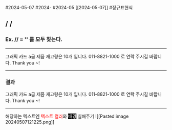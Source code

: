 #2024-05-07 #2024- #2024-05 [[2024-05-07]] 
#정규표현식
## / /   
### Ex. //  = '' 를 모두 찾는다.
---


그래픽 카드 a급 제품 재고량은 10개 입니다. 011-8821-1000 로 연락 주시길 바랍니다. Thank you ~!

---
### 결과 

그래픽 카드 a급 제품 재고량은 10개 입니다. 011-8821-1000 로 연락 주시길 바랍니다. Thank you ~!

---

해당하는 텍스트엔 <font color="#ff0000">텍스트 컬러</font>와 <span style="background:#000000"><font color="#ffffff">배경</font></span> 칠해주기
![[Pasted image 20240507121225.png]]